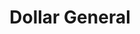 ---
title: "Dollar General"
url: /laurel/dollar-general-indian-springs-road/
shop: variety store
---